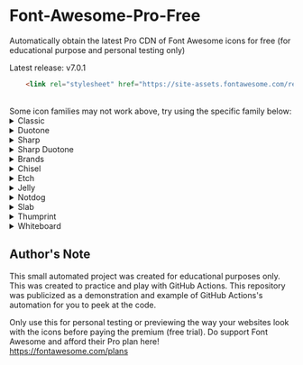# Font-Awesome-Pro-Free

Automatically obtain the latest Pro CDN of Font Awesome icons for free (for educational purpose and personal testing only)

Latest release: v7.0.1

```html
    <link rel="stylesheet" href="https://site-assets.fontawesome.com/releases/v7.0.1/css/all.css">
```

<br>
Some icon families may not work above, try using the specific family below:

<details>
<summary>Classic</summary>

```html
    <link rel="stylesheet" href="https://site-assets.fontawesome.com/releases/v7.0.1/css/solid.css">
    <link rel="stylesheet" href="https://site-assets.fontawesome.com/releases/v7.0.1/css/regular.css">
    <link rel="stylesheet" href="https://site-assets.fontawesome.com/releases/v7.0.1/css/light.css">
    <link rel="stylesheet" href="https://site-assets.fontawesome.com/releases/v7.0.1/css/thin.css">
```

</details>

<details>
<summary>Duotone</summary>

```html
    <link rel="stylesheet" href="https://site-assets.fontawesome.com/releases/v7.0.1/css/duotone.css">
    <link rel="stylesheet" href="https://site-assets.fontawesome.com/releases/v7.0.1/css/duotone-regular.css">
    <link rel="stylesheet" href="https://site-assets.fontawesome.com/releases/v7.0.1/css/duotone-light.css">
    <link rel="stylesheet" href="https://site-assets.fontawesome.com/releases/v7.0.1/css/duotone-thin.css">
```

</details>

<details>
<summary>Sharp</summary>

```html
    <link rel="stylesheet" href="https://site-assets.fontawesome.com/releases/v7.0.1/css/sharp-solid.css">
    <link rel="stylesheet" href="https://site-assets.fontawesome.com/releases/v7.0.1/css/sharp-regular.css">
    <link rel="stylesheet" href="https://site-assets.fontawesome.com/releases/v7.0.1/css/sharp-light.css">
    <link rel="stylesheet" href="https://site-assets.fontawesome.com/releases/v7.0.1/css/sharp-thin.css">
```

</details>

<details>
<summary>Sharp Duotone</summary>

```html
    <link rel="stylesheet" href="https://site-assets.fontawesome.com/releases/v7.0.1/css/sharp-duotone-solid.css">
    <link rel="stylesheet" href="https://site-assets.fontawesome.com/releases/v7.0.1/css/sharp-duotone-regular.css">
    <link rel="stylesheet" href="https://site-assets.fontawesome.com/releases/v7.0.1/css/sharp-duotone-light.css">
    <link rel="stylesheet" href="https://site-assets.fontawesome.com/releases/v7.0.1/css/sharp-duotone-thin.css">
```

</details>

<details>
<summary>Brands</summary>

```html
    <link rel="stylesheet" href="https://site-assets.fontawesome.com/releases/v7.0.1/css/brands.css">
```

</details>

<details>
<summary>Chisel</summary>

```html
    <link rel="stylesheet" href="https://site-assets.fontawesome.com/releases/v7.0.1/css/chisel-regular.css">
```

</details>

<details>
<summary>Etch</summary>

```html
    <link rel="stylesheet" href="https://site-assets.fontawesome.com/releases/v7.0.1/css/etch-solid.css">
```

</details>

<details>
<summary>Jelly</summary>

```html
    <link rel="stylesheet" href="https://site-assets.fontawesome.com/releases/v7.0.1/css/jelly-regular.css">
    <link rel="stylesheet" href="https://site-assets.fontawesome.com/releases/v7.0.1/css/jelly-duo-regular.css">
    <link rel="stylesheet" href="https://site-assets.fontawesome.com/releases/v7.0.1/css/jelly-fill-regular.css">
```

</details>

<details>
<summary>Notdog</summary>

```html
    <link rel="stylesheet" href="https://site-assets.fontawesome.com/releases/v7.0.1/css/notdog-solid.css">
    <link rel="stylesheet" href="https://site-assets.fontawesome.com/releases/v7.0.1/css/notdog-duo-solid.css">
```

</details>

<details>
<summary>Slab</summary>

```html
    <link rel="stylesheet" href="https://site-assets.fontawesome.com/releases/v7.0.1/css/slab-regular.css">
    <link rel="stylesheet" href="https://site-assets.fontawesome.com/releases/v7.0.1/css/slab-press-regular.css">
```

</details>

<details>
<summary>Thumprint</summary>

```html
    <link rel="stylesheet" href="https://site-assets.fontawesome.com/releases/v7.0.1/css/thumbprint-light.css">
```

</details>

<details>
<summary>Whiteboard</summary>

```html
    <link rel="stylesheet" href="https://site-assets.fontawesome.com/releases/v7.0.1/css/whiteboard-semibold.css">
```

</details>

## Author's Note

This small automated project was created for educational purposes only. This was created to practice and play with GitHub Actions. This repository was publicized as a demonstration and example of GitHub Actions's automation for you to peek at the code.

Only use this for personal testing or previewing the way your websites look with the icons before paying the premium (free trial). Do support Font Awesome and afford their Pro plan here!  
<https://fontawesome.com/plans>
